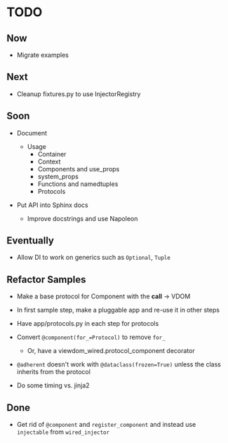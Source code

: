 # TODO

## Now

- Migrate examples

## Next

- Cleanup fixtures.py to use InjectorRegistry

## Soon

- Document
  * Usage
    - Container
    - Context
    - Components and use_props
    - system_props
    - Functions and namedtuples
    - Protocols
    
- Put API into Sphinx docs
  * Improve docstrings and use Napoleon

## Eventually

- Allow DI to work on generics such as `Optional`, `Tuple`

## Refactor Samples

- Make a base protocol for Component with the __call__ -> VDOM

- In first sample step, make a pluggable app and re-use it in other steps

- Have app/protocols.py in each step for protocols

- Convert `@component(for_=Protocol)` to remove `for_`

  - Or, have a viewdom_wired.protocol_component decorator

- `@adherent` doesn't work with `@dataclass(frozen=True)` unless the class inherits from the protocol

- Do some timing vs. jinja2

## Done

- Get rid of `@component` and `register_component` and instead use `injectable`
from `wired_injector`
